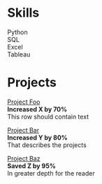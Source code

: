 # Skills
Python<br>
SQL<br>
Excel<br>
Tableau<br>

# Projects
[Project Foo]('')<br>
**Increased X by 70%**<br>
This row should contain text<br>

[Project Bar]('')<br>
**Increased Y by 80%**<br>
That describes the projects<br>

[Project Baz]('')<br>
**Saved Z by 95%**<br>
In greater depth for the reader<br>
